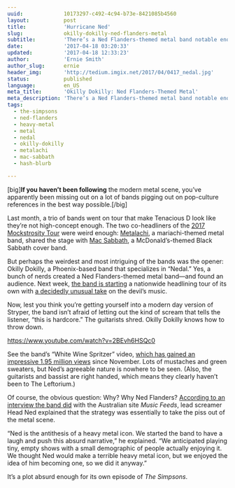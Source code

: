 ```yaml
---
uuid:             10173297-c492-4c94-b73e-8421085b4560
layout:           post
title:            'Hurricane Ned'
slug:             okilly-dokilly-ned-flanders-metal
subtitle:         'There’s a Ned Flanders-themed metal band notable enough that it’s about to go on a nationwide headlining tour. Yes, you read that right.'
date:             '2017-04-18 03:20:33'
updated:          '2017-04-18 12:33:23'
author:           'Ernie Smith'
author_slug:      ernie
header_img:       'http://tedium.imgix.net/2017/04/0417_nedal.jpg'
status:           published
language:         en_US
meta_title:       'Okilly Dokilly: Ned Flanders-Themed Metal'
meta_description: 'There’s a Ned Flanders-themed metal band notable enough that it’s about to go on a nationwide headlining tour. Yes, you read that right.'
tags:
  - the-simpsons
  - ned-flanders
  - heavy-metal
  - metal
  - nedal
  - okilly-dokilly
  - metalachi
  - mac-sabbath
  - hash-blurb

---
```


[big]**If you haven’t been following** the modern metal scene, you’ve apparently been missing out on a lot of bands pigging out on pop-culture references in the best way possible.[/big]

Last month, a trio of bands went on tour that make Tenacious D look like they’re not high-concept enough. The two co-headliners of the [2017 Mockstrosity Tour](https://www.facebook.com/macsabbath/photos/a.388717964564907.1073741827.204505756319463/906325619470803/?type=1&theater) were weird enough: [Metalachi](http://metalachi.com/), a mariachi-themed metal band, shared the stage with [Mac Sabbath](http://www.officialmacsabbath.com/), a McDonald’s-themed Black Sabbath cover band.

But perhaps the weirdest and most intriguing of the bands was the opener: Okilly Dokilly, a Phoenix-based band that specializes in “Nedal.” Yes, a bunch of nerds created a Ned Flanders-themed metal band—and found an audience. Next week, [the band is starting](https://www.facebook.com/pg/OkillyDokillyBand/events/) a nationwide headlining tour of its own with [a decidedly unusual take](http://amzn.to/2oGY2bD) on the devil’s music.

Now, lest you think you’re getting yourself into a modern day version of Stryper, the band isn’t afraid of letting out the kind of scream that tells the listener, “this is hardcore.” The guitarists shred. Okilly Dokilly knows how to throw down. 

https://www.youtube.com/watch?v=2BEvh6HSQc0

See the band’s “White Wine Spritzer” video, [which has gained an impressive 1.95 million views](https://www.youtube.com/watch?v=2BEvh6HSQc0) since November. Lots of mustaches and green sweaters, but Ned’s agreeable nature is nowhere to be seen. (Also, the guitarists and bassist are right handed, which means they clearly haven’t been to The Leftorium.)

Of course, the obvious question: Why? Why Ned Flanders? [According to an interview the band did](http://musicfeeds.com.au/features/we-spoke-with-ned-flanders-themed-metal-band-okilly-dokilly-it-was-hil-diddly-arious/) with the Australian site *Music Feeds*, lead screamer Head Ned explained that the strategy was essentially to take the piss out of the metal scene.

“Ned is the antithesis of a heavy metal icon. We started the band to have a laugh and push this absurd narrative,” he explained. “We anticipated playing tiny, empty shows with a small demographic of people actually enjoying it. We thought Ned would make a terrible heavy metal icon, but we enjoyed the idea of him becoming one, so we did it anyway.”

It’s a plot absurd enough for its own episode of *The Simpsons*.
